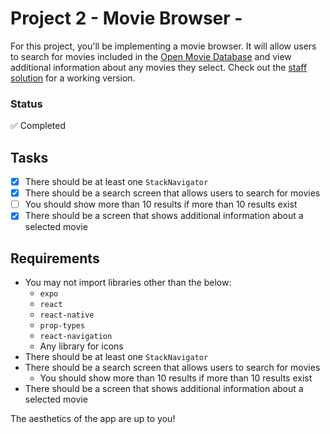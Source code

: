 # Project 2 - Movie Browser - 
For this project, you'll be implementing a movie browser. It will allow users to
search for movies included in the [Open Movie Database](http://www.omdbapi.com/)
and view additional information about any movies they select. Check out the
[staff solution](#staff-solution) for a working version.

### Status
✅ Completed

## Tasks
- [x] There should be at least one `StackNavigator`
- [x] There should be a search screen that allows users to search for movies
- [ ] You should show more than 10 results if more than 10 results exist
- [x] There should be a screen that shows additional information about a selected movie

## Requirements
- You may not import libraries other than the below:
  - `expo`
  - `react`
  - `react-native`
  - `prop-types`
  - `react-navigation`
  - Any library for icons
- There should be at least one `StackNavigator`
- There should be a search screen that allows users to search for movies
  - You should show more than 10 results if more than 10 results exist
- There should be a screen that shows additional information about a selected movie

The aesthetics of the app are up to you!

